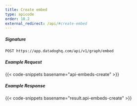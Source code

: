 ```yaml
---
title: Create embed
type: apicode
order: 10.2
external_redirect: /api/#create-embed
---
```


##### Signature
`POST https://app.datadoghq.com/api/v1/graph/embed`
##### Example Request
{{< code-snippets basename="api-embeds-create" >}}
##### Example Response
{{< code-snippets basename="result.api-embeds-create" >}}
